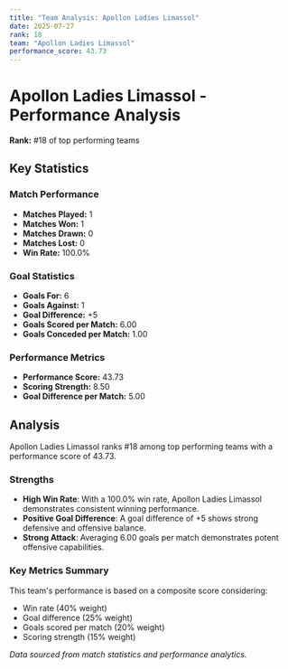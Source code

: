 ```yaml
---
title: "Team Analysis: Apollon Ladies Limassol"
date: 2025-07-27
rank: 18
team: "Apollon Ladies Limassol"
performance_score: 43.73
---
```


# Apollon Ladies Limassol - Performance Analysis

**Rank:** #18 of top performing teams

## Key Statistics

### Match Performance
- **Matches Played:** 1
- **Matches Won:** 1
- **Matches Drawn:** 0
- **Matches Lost:** 0
- **Win Rate:** 100.0%

### Goal Statistics
- **Goals For:** 6
- **Goals Against:** 1
- **Goal Difference:** +5
- **Goals Scored per Match:** 6.00
- **Goals Conceded per Match:** 1.00

### Performance Metrics
- **Performance Score:** 43.73
- **Scoring Strength:** 8.50
- **Goal Difference per Match:** 5.00

## Analysis

Apollon Ladies Limassol ranks #18 among top performing teams with a performance score of 43.73.

### Strengths
- **High Win Rate**: With a 100.0% win rate, Apollon Ladies Limassol demonstrates consistent winning performance.
- **Positive Goal Difference**: A goal difference of +5 shows strong defensive and offensive balance.
- **Strong Attack**: Averaging 6.00 goals per match demonstrates potent offensive capabilities.

### Key Metrics Summary

This team's performance is based on a composite score considering:
- Win rate (40% weight)
- Goal difference (25% weight) 
- Goals scored per match (20% weight)
- Scoring strength (15% weight)

*Data sourced from match statistics and performance analytics.*
